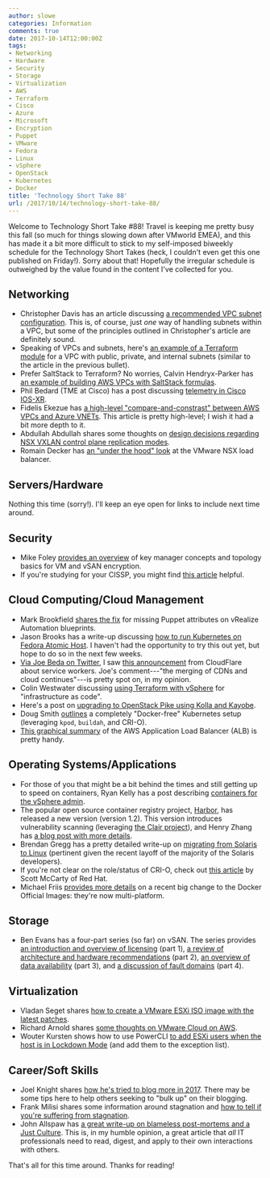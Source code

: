 ```yaml
---
author: slowe
categories: Information
comments: true
date: 2017-10-14T12:00:00Z
tags:
- Networking
- Hardware
- Security
- Storage
- Virtualization
- AWS
- Terraform
- Cisco
- Azure
- Microsoft
- Encryption
- Puppet
- VMware
- Fedora
- Linux
- vSphere
- OpenStack
- Kubernetes
- Docker
title: 'Technology Short Take 88'
url: /2017/10/14/technology-short-take-88/
---
```


Welcome to Technology Short Take #88! Travel is keeping me pretty busy this fall (so much for things slowing down after VMworld EMEA), and this has made it a bit more difficult to stick to my self-imposed biweekly schedule for the Technology Short Takes (heck, I couldn't even get this one published on Friday!). Sorry about that! Hopefully the irregular schedule is outweighed by the value found in the content I've collected for you.<!--more-->

## Networking

* Christopher Davis has an article discussing [a recommended VPC subnet configuration][link-11]. This is, of course, just _one_ way of handling subnets within a VPC, but some of the principles outlined in Christopher's article are definitely sound.
* Speaking of VPCs and subnets, here's [an example of a Terraform module][link-12] for a VPC with public, private, and internal subnets (similar to the article in the previous bullet).
* Prefer SaltStack to Terraform? No worries, Calvin Hendryx-Parker has [an example of building AWS VPCs with SaltStack formulas][link-13].
* Phil Bedard (TME at Cisco) has a post discussing [telemetry in Cisco IOS-XR][link-14].
* Fidelis Ekezue has [a high-level "compare-and-constrast" between AWS VPCs and Azure VNETs][link-15]. This article is pretty high-level; I wish it had a bit more depth to it.
* Abdullah Abdullah shares some thoughts on [design decisions regarding NSX VXLAN control plane replication modes][link-17].
* Romain Decker has [an "under the hood" look][link-21] at the VMware NSX load balancer.

## Servers/Hardware

Nothing this time (sorry!). I'll keep an eye open for links to include next time around.

## Security

* Mike Foley [provides an overview][link-26] of key manager concepts and topology basics for VM and vSAN encryption.
* If you're studying for your CISSP, you might find [this article][link-34] helpful.

## Cloud Computing/Cloud Management

* Mark Brookfield [shares the fix][link-2] for missing Puppet attributes on vRealize Automation blueprints.
* Jason Brooks has a write-up discussing [how to run Kubernetes on Fedora Atomic Host][link-3]. I haven't had the opportunity to try this out yet, but hope to do so in the next few weeks.
* [Via Joe Beda on Twitter][link-9], I saw [this announcement][link-8] from CloudFlare about service workers. Joe's comment---"the merging of CDNs and cloud continues"---is pretty spot on, in my opinion.
* Colin Westwater discussing [using Terraform with vSphere][link-18] for "infrastructure as code".
* Here's a post on [upgrading to OpenStack Pike using Kolla and Kayobe][link-19].
* Doug Smith [outlines][link-20] a completely "Docker-free" Kubernetes setup (leveraging `kpod`, `buildah`, and CRI-O).
* [This graphical summary][link-24] of the AWS Application Load Balancer (ALB) is pretty handy.

## Operating Systems/Applications

* For those of you that might be a bit behind the times and still getting up to speed on containers, Ryan Kelly has a post describing [containers for the vSphere admin][link-4].
* The popular open source container registry project, [Harbor][link-7], has released a new version (version 1.2). This version introduces vulnerability scanning (leveraging [the Clair project][link-6]), and Henry Zhang has [a blog post with more details][link-5].
* Brendan Gregg has a pretty detailed write-up on [migrating from Solaris to Linux][link-10] (pertinent given the recent layoff of the majority of the Solaris developers).
* If you're not clear on the role/status of CRI-O, check out [this article][link-22] by Scott McCarty of Red Hat.
* Michael Friis [provides more details][link-23] on a recent big change to the Docker Official Images: they're now multi-platform.

## Storage

* Ben Evans has a four-part series (so far) on vSAN. The series provides [an introduction and overview of licensing][link-28] (part 1), [a review of architecture and hardware recommendations][link-29] (part 2), [an overview of data availability][link-30] (part 3), and [a discussion of fault domains][link-31] (part 4).

## Virtualization

* Vladan Seget shares [how to create a VMware ESXi ISO image with the latest patches][link-1].
* Richard Arnold shares [some thoughts on VMware Cloud on AWS][link-32].
* Wouter Kursten shows how to use PowerCLI [to add ESXi users when the host is in Lockdown Mode][link-33] (and add them to the exception list).

## Career/Soft Skills

* Joel Knight shares [how he's tried to blog more in 2017][link-16]. There may be some tips here to help others seeking to "bulk up" on their blogging.
* Frank Milisi shares some information around stagnation and [how to tell if you're suffering from stagnation][link-25].
* John Allspaw has [a great write-up on blameless post-mortems and a Just Culture][link-27]. This is, in my humble opinion, a great article that _all_ IT professionals need to read, digest, and apply to their own interactions with others.

That's all for this time around. Thanks for reading!

[link-1]: https://www.vladan.fr/how-to-create-vmware-esxi-iso-with-latest-patches/
[link-2]: https://virtualhobbit.com/2017/09/27/wednesday-tidbit-fix-missing-puppet-attributes-on-vrealize-automation-blueprints/
[link-3]: http://www.projectatomic.io/blog/2017/09/running-kubernetes-on-fedora-atomic-26/
[link-4]: http://www.vmtocloud.com/containers-for-the-vsphere-admin-after-school-special-update/
[link-5]: http://www.think-foundry.com/harbor-private-registry-image-vulnerability-scanning-demo/
[link-6]: https://github.com/coreos/clair
[link-7]: https://github.com/vmware/harbor
[link-8]: https://blog.cloudflare.com/introducing-cloudflare-workers/
[link-9]: https://twitter.com/jbeda/status/913772325153079296
[link-10]: http://www.brendangregg.com/blog/2017-09-05/solaris-to-linux-2017.html
[link-11]: https://chrisguitarguy.com/2017/09/30/aws-vpc-subnet-configuration/
[link-12]: https://github.com/agencypmg/terraform-vpc
[link-13]: http://www.sixfeetup.com/blog/build-aws-vpc-with-saltstack
[link-14]: https://xrdocs.github.io/design/blogs/2017-09-21-peering-telemetry/
[link-15]: https://blogs.msdn.microsoft.com/premier_developer/2017/09/17/differentiating-between-azure-virtual-network-vnet-and-aws-virtual-private-cloud-vpc/
[link-16]: https://www.packetmischief.ca/2017/08/29/how-ive-attempted-to-blog-more-in-2017/
[link-17]: http://notes.doodzzz.net/2017/10/03/nsx-vxlan-control-plane-replication-modes-design-decision/
[link-18]: http://www.vgemba.net/vmware/terraform/Terraform-Part-2/
[link-19]: https://www.stackhpc.com/kolla-kayobe-pike.html
[link-20]: http://dougbtv.com/nfvpe/2017/09/20/crio-workflow/
[link-21]: http://cloudmaniac.net/nsx-load-balancer-under-the-hood/
[link-22]: https://medium.com/cri-o/understanding-container-standards-1e1448cbb92c
[link-23]: https://blog.docker.com/2017/09/docker-official-images-now-multi-platform/
[link-24]: https://www.awsgeek.com/posts/aws-alb-summary/
[link-25]: http://ctrl-alt-insert.com/2017/10/10/knowing-stagnation-part-1/
[link-26]: https://www.yelof.com/2017/10/05/key-manager-concepts-and-toplogy-basics-for-vm-and-vsan-encryption/
[link-27]: https://codeascraft.com/2012/05/22/blameless-postmortems/
[link-28]: http://www.definetomorrow.co.uk/blog/2017/9/4/vmware-vsan-a-closer-look-part-1-introducing-and-licensing
[link-29]: http://www.definetomorrow.co.uk/blog/2017/9/18/vmware-vsan-a-closer-look-part-2-architecture-and-hardware
[link-30]: http://www.definetomorrow.co.uk/blog/2017/9/22/vmware-vsan-a-closer-look-data-availabilty
[link-31]: http://www.definetomorrow.co.uk/blog/2017/10/11/vmware-vsan-a-closer-look-part-4-fault-domains-and-stretched-clusters
[link-32]: https://d8tadude.com/2017/10/11/thoughts-on-vmware-cloud-on-aws/
[link-33]: http://www.retouw.nl/esxi/creating-local-esxi-user-in-a-locked-down-situation-and-add-it-to-exception-list/
[link-34]: https://www.studynotesandtheory.com/
